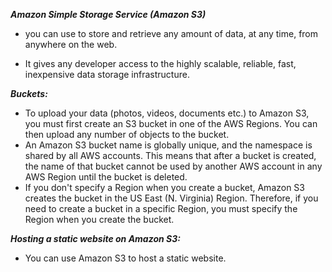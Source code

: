 ***Amazon Simple Storage Service (Amazon S3)***

- you can use to store and retrieve any amount of data, at any time, from anywhere on the web.

- It gives any developer access to the highly scalable, reliable, fast, inexpensive data storage infrastructure.

***Buckets:***
- To upload your data (photos, videos, documents etc.) to Amazon S3, you must first create an S3 bucket in one of the AWS Regions. You can then upload any number of objects to the bucket.
- An Amazon S3 bucket name is globally unique, and the namespace is shared by all AWS accounts. This means that after a bucket is created, the name of that bucket cannot be used by another AWS account in any AWS Region until the bucket is deleted. 
- If you don't specify a Region when you create a bucket, Amazon S3 creates the bucket in the US East (N. Virginia) Region. Therefore, if you need to create a bucket in a specific Region, you must specify the Region when you create the bucket.

***Hosting a static website on Amazon S3:***
- You can use Amazon S3 to host a static website.  